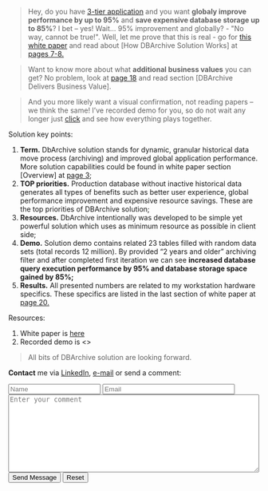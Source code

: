 >Hey, do you have <a href="https://en.wikipedia.org/wiki/Multitier_architecture#Three-tier_architecture" target="_blank">3-tier application</a> and you want **globaly improve performance by up to 95%** and **save expensive database storage up to 85%**? I bet – yes! Wait... 95% improvement and globally? - "No way, cannot be true!". Well, let me prove that this is real - go for <a href="DbArchive.pdf" target="_blank">this white paper</a> and read about [How DBArchive Solution Works] at <a href="DbArchive.pdf" target="_blank">pages 7-8.</a>

>Want to know more about what **additional business values** you can get? No problem, look at <a href="DbArchive.pdf" target="_blank">page 18</a> and read section [DBArchive Delivers Business Value].

>And you more likely want a visual confirmation, not reading papers – we think the same! I’ve recorded demo for you, so do not wait any longer just <a href="DbArchive.pdf" target="_blank">click</a> and see how everything plays together.

Solution key points:
1. **Term.** DbArchive solution stands for dynamic, granular historical data move process (archiving) and improved global application performance. More solution capabilities could be found in white paper section [Overview] at <a href="DbArchive.pdf" target="_blank">page 3</a>;
2. **TOP priorities.** Production database without inactive historical data generates all types of benefits such as better user experience, global performance improvement and expensive resource savings. These are the top priorities of DBArchive solution;
3. **Resources.** DbArchive intentionally was developed to be simple yet powerful solution which uses as minimum resource as possible in client side;
4. **Demo.** Solution demo contains related 23 tables filled with random data sets (total records 12 million). By provided “2 years and older” archiving filter and after completed first iteration we can see **increased database query execution performance by 95% and database storage space gained by 85%;**
5. **Results.** All presented numbers are related to my workstation hardware specifics. These specifics are listed in the last section of white paper at <a href="DbArchive.pdf" target="_blank">page 20.</a>

Resources:
1. White paper is <a href="DbArchive.pdf" target="_blank">here</a>
2. Recorded demo is <<on recording...>>

> All bits of DBArchive solution are looking forward.

**Contact** me via <a href="https://www.linkedin.com/in/tomasmalukas" target="_blank">LinkedIn</a>, <a href="mailto:tomas.malukas.develop@gmail.com?Subject=DBArchive" target="_top">e-mail</a> or send a comment:  
<form name="gform" id="gform" enctype="text/plain" action="https://docs.google.com/forms/d/e/1FAIpQLScAnUAANpQKGYleDWjO8ggGZFJDAjJwp_8UbV9dqMZyzrxkqQ/formResponse" target="hidden_iframe" onsubmit="submitted=true;">
  <input type="text" placeholder="Name" name="entry.960960063" id="entry.960960063" size="20" required>
  <input type="email" placeholder="Email" name="entry.2015724244" id="entry.2015724244" size="30" required>
  <textarea placeholder="Enter your comment" name="entry.310681452" id="entry.310681452" cols="60" rows="10" required></textarea>
  <input type="submit" value="Send Message" id="SubmitButton">
  <input type="reset" value="Reset">  
</form>
<iframe name="hidden_iframe" id="hidden_iframe" style="display:none;"></iframe>
<script src="https://code.jquery.com/jquery-3.1.1.min.js"></script>
<script type="text/javascript">
$('#gform').on('submit', function(e) {  
  $(':input[type="submit"]').prop('disabled', true);
  
  alert('Thank You! Your Comment Has Been Submitted Successfully.');
});
$('#gform').on('reset', function(e) {
  $(':input[type="submit"]').prop('disabled', false);
});
</script>
